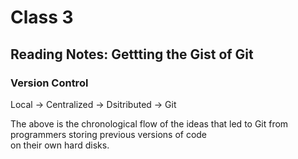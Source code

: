 # Class 3

## Reading Notes: Gettting the Gist of Git

### Version Control 

Local -> Centralized -> Dsitributed -> Git

The above is the chronological flow of the ideas that led to Git from programmers storing previous versions of code  
on their own hard disks. 
